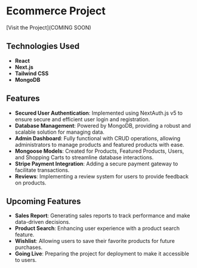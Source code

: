 # Ecommerce Project

[Visit the Project](COMING SOON)

## Technologies Used

- **React**
- **Next.js**
- **Tailwind CSS**
- **MongoDB**

## Features

- **Secured User Authentication**: Implemented using NextAuth.js v5 to ensure secure and efficient user login and registration.
- **Database Management**: Powered by MongoDB, providing a robust and scalable solution for managing data.
- **Admin Dashboard**: Fully functional with CRUD operations, allowing administrators to manage products and featured products with ease.
- **Mongoose Models**: Created for Products, Featured Products, Users, and Shopping Carts to streamline database interactions.
- **Stripe Payment Integration**: Adding a secure payment gateway to facilitate transactions.
- **Reviews**: Implementing a review system for users to provide feedback on products.

## Upcoming Features

- **Sales Report**: Generating sales reports to track performance and make data-driven decisions.
- **Product Search**: Enhancing user experience with a product search feature.
- **Wishlist**: Allowing users to save their favorite products for future purchases.
- **Going Live**: Preparing the project for deployment to make it accessible to users.
